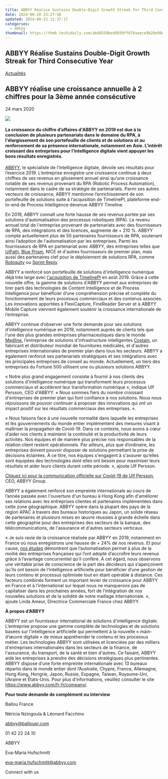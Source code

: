 ```yaml
---
title: ABBYY Réalise Sustains Double-Digit Growth Streak for Third Consecutive Year
date: 2024-08-20 23:27:50
updated: 2024-08-22 11:37:17
categories:
  - abbyy
thumbnail: https://thmb.techidaily.com/ab68550bed8939ff878aaece9b28e90d8b0465006aaa80a48dab2ef20ecc47cd.jpg
---
```


## ABBYY Réalise Sustains Double-Digit Growth Streak for Third Consecutive Year

[Actualités](https://tools.techidaily.com/abbyy/products/)

## ABBYY réalise une croissance annuelle à 2 chiffres pour la 3ème année consécutive

24 mars 2020

![](https://content.abbyy.com/-/media/project/abbyy/abbyy/branchtemplates/shutterstock_1272462163_1296-x-729.jpg?h=729&iar=0&w=1296)

#### La croissance du chiffre d’affaires d'ABBYY en 2019 est due à la conclusion de plusieurs partenariats dans le domaine du RPA, à l'élargissement de son portefeuille de clients et de solutions et au renforcement de sa présence internationale, notamment en Asie. L’intérêt croissant des entreprises pour l’intelligence digitale vient appuyer les bons résultats enregistrés.

  
[ABBYY](https://tools.techidaily.com/abbyy/products/), le spécialiste de l’intelligence digitale, dévoile ses résultats pour l’exercice 2019\. L’entreprise enregistre une croissance continue à deux chiffres de ses revenus en glissement annuel ainsi qu’une croissance notable de ses revenus provenant du RPA (Robotic Process Automation), notamment dans le cadre de sa stratégie de partenariats. Parmi ses autres vecteurs de croissance, ABBYY mentionne l’enrichissement de son portefeuille de solutions suite à l'acquisition de TimelinePI, plateforme end-to-end de Process Intelligence devenue ABBYY Timeline.

En 2019, ABBYY connaît une forte hausse de ses revenus portée par ses solutions d'automatisation des processus robotiques (RPA). Le revenu annuel total de l'entreprise provenant de partenariats avec des fournisseurs de RPA, des intégrations et des licences, augmente de + 210 %. ABBYY compte actuellement plus de 50 partenaires fournisseurs de RPA, soutenant ainsi l’adoption de l'automatisation par les entreprises. Parmi les fournisseurs de RPA en partenariat avec ABBYY, des entreprises telles que [UiPath](https://tools.techidaily.com/abbyy/products/), [Blue Prism](https://tools.techidaily.com/abbyy/products/), NICE et d'autres fournisseurs de premier plan, mais aussi des partenaires clef pour le déploiement de solutions RPA, comme [Robiquity](https://tools.techidaily.com/abbyy/products/) ou [Sprint Reply](https://tools.techidaily.com/abbyy/products/).

ABBYY a renforcé son portefeuille de solutions d'intelligence numérique déjà très large avec [l'acquisition de TimelinePI](https://tools.techidaily.com/abbyy/products/) en août 2019\. Grâce à cette nouvelle offre, la gamme de solutions d'ABBYY permet aux entreprises de tirer parti des technologies de Content Intelligence et de Process Intelligence pour bénéficier d’une compréhension précise et complète du fonctionnement de leurs processus commerciaux et des contenus associés. Les innovations apportées à FlexiCapture, FineReader Server et à ABBYY Mobile Capture viennent également soutenir la croissance internationale de l’entreprise.

ABBYY continue d’observer une forte demande pour ses solutions d'intelligence numérique en 2019, notamment auprès de clients tels que l'une des plus grandes entreprises pharmaceutiques dans le monde [Medline](https://shop-links.co/link/?exclusive=1&publisher_slug=itechdaily19598&url=https%3A%2F%2Fsearchenterpriseai.techtarget.com%2Ffeature%2FMedline-streamlines-workflow-by-automating-accounts-payable+%22Medline%22), l’entreprise de solutions d'infrastructure intelligentes [Costain](https://tools.techidaily.com/abbyy/products/), un fabricant et distributeur mondial de fournitures médicales, et d'autres entreprises internationales de premier plan dans tous les secteurs. ABBYY a également renforcé ses partenariats stratégiques et ses intégrations avec les principales entreprises de conseil au monde. Actuellement, un tiers des entreprises du Fortune 500 utilisent une ou plusieurs solutions ABBYY.

« Notre plus grand engagement consiste à fournir à nos clients des solutions d'intelligence numérique qui transforment leurs processus commerciaux et accélèrent leur transformation numérique », indique Ulf Persson, CEO d'ABBYY. « Nous sommes fiers du nombre croissant d'entreprises de premier plan qui font confiance à nos solutions. Nous nous réjouissons de pouvoir continuer à proposer des innovations qui ont un impact positif sur les résultats commerciaux des entreprises. ».

« Nous faisons face à une nouvelle normalité dans laquelle les entreprises et les gouvernements du monde entier implémentent des mesures visant à maîtriser la propagation de Covid-19\. Dans ce contexte, nous avons à cœur d’aider nos clients à maintenir la continuité et la productivité de leurs activités. Nos équipes et de manière plus précise nos responsables de la relation client restent opérationnels. Par ailleurs, plus que d’ordinaire, les entreprises doivent pouvoir disposer de solutions permettant la prise de décisions éclairées. À ce titre, nos équipes s'engagent à s'assurer qu’elles sont équipées des technologies dont elles ont besoin pour maximiser leurs résultats et aider leurs clients durant cette période. », ajoute Ulf Persson.

[Cliquez ici pour la communication officielle sur Covid-19 de Ulf Persson](https://tools.techidaily.com/abbyy/products/), CEO, ABBYY Group.

ABBYY a également renforcé son empreinte internationale au cours de l’année passée avec l'ouverture d'un bureau à Hong Kong afin d'améliorer ses relations avec les entreprises clientes et partenaires implémentées dans cette zone géographique. ABBYY opère dans la plupart des pays de la région APAC à travers des bureaux historiques au Japon, un solide réseau de partenaires et plusieurs mises en œuvre réussies à grande échelle dans cette géographie pour des entreprises des secteurs de la banque, des télécommunications, de l'assurance et d'autres secteurs verticaux.

« Je suis ravie de la croissance réalisée par ABBYY en 2019, notamment en France où nous enregistrons une hausse de + 24% de nos revenus. Et pour cause, [nos études](https://tools.techidaily.com/abbyy/products/) démontrent que l’automatisation permet à plus de la moitié des entreprises françaises qui l’ont adopté d’accroître leurs revenus grâce à l’avantage concurrentiel qu’il confère. À cet égard, nous observons une véritable prise de conscience de la part des décideurs qui s’aperçoivent qu’ils ont besoin de l’intelligence artificielle pour bénéficier d’une gestion de leurs contenu et processus optimisée tout en étant opérable à distance. Ces facteurs combinés forment un important levier de croissance pour ABBYY en France et à l’international sur lequel nous ne manquerons pas de capitaliser dans les prochaines années, fort de l’intégration de nos nouvelles solutions et de la solidité de notre maillage internationale. », ajoute Linda Ameur, Directrice Commerciale France chez ABBYY.

  
**À propos d’ABBYY**

ABBYY est un fournisseur international de solutions d'intelligence digitale. L’entreprise propose une gamme complète de technologies et de solutions basées sur l'intelligence artificielle qui permettent à la nouvelle « main-d’œuvre digitale » de mieux appréhender le contenu et les processus métier. Les technologies ABBYY sont utilisées et licenciées par des milliers d'entreprises internationales dans les secteurs de la finance, de l'assurance, du transport, de la santé et bien d'autres. Ce faisant, ABBYY aide les entreprises à prendre des décisions stratégiques plus pertinentes. ABBYY dispose d’une forte empreinte internationale avec 13 bureaux répartis dans le monde entier dont l’Australie, Chypre, France, Allemagne, Hong Kong, Hongrie, Japon, Russie, Espagne, Taiwan, Royaume-Uni, Ukraine et États-Unis. Pour plus d'informations, veuillez consulter le site <https://www.abbyy.com/fr-fr/company/>.

**Pour toute demande de complément ou interview**

Ballou France

Néricia Nzingoula & Léonard Facchino

abbyy@balloupr.com

01 42 22 24 10

ABBYY

Eva-Maria Hufschmitt

eva-maria.hufschmitt@abbyy.com

Connect with us

<ins class="adsbygoogle"
     style="display:block"
     data-ad-format="autorelaxed"
     data-ad-client="ca-pub-7571918770474297"
     data-ad-slot="1223367746"></ins>



<ins class="adsbygoogle"
     style="display:block"
     data-ad-client="ca-pub-7571918770474297"
     data-ad-slot="8358498916"
     data-ad-format="auto"
     data-full-width-responsive="true"></ins>
